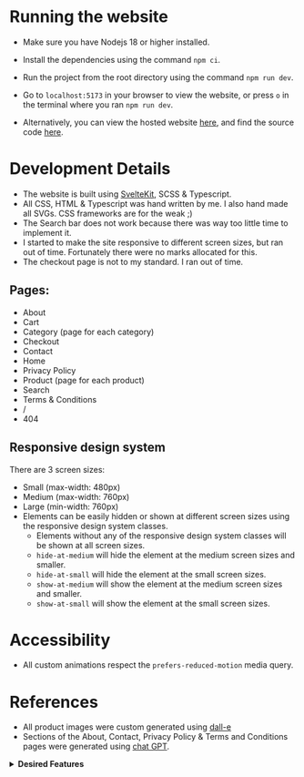 # Running the website
- Make sure you have Nodejs 18 or higher installed.
- Install the dependencies using the command `npm ci`.
- Run the project from the root directory using the command `npm run dev`.
- Go to `localhost:5173` in your browser to view the website, or press `o` in the terminal where you ran `npm run dev`.


- Alternatively, you can view the hosted website [here](https://mikhauct.github.io/furniture-store/home), and find the source code [here](https://github.com/MikhaUCT/furniture-store).

# Development Details
- The website is built using [SvelteKit](https://kit.svelte.dev/), SCSS & Typescript.
- All CSS, HTML & Typescript was hand written by me. I also hand made all SVGs. CSS frameworks are for the weak ;)
- The Search bar does not work because there was way too little time to implement it.
- I started to make the site responsive to different screen sizes, but ran out of time. Fortunately there were no marks allocated for this.
- The checkout page is not to my standard. I ran out of time.
## Pages:
- About
- Cart
- Category (page for each category)
- Checkout
- Contact
- Home
- Privacy Policy
- Product (page for each product)
- Search
- Terms & Conditions
- /
- 404
## Responsive design system
There are 3 screen sizes:
- Small (max-width: 480px)
- Medium (max-width: 760px)
- Large (min-width: 760px)
- Elements can be easily hidden or shown at different screen sizes using the responsive design system classes.
  - Elements without any of the responsive design system classes will be shown at all screen sizes.
  - `hide-at-medium` will hide the element at the medium screen sizes and smaller.
  - `hide-at-small` will hide the element at the small screen sizes.
  - `show-at-medium` will show the element at the medium screen sizes and smaller.
  - `show-at-small` will show the element at the small screen sizes.

# Accessibility
- All custom animations respect the `prefers-reduced-motion` media query.

# References
- All product images were custom generated using [dall-e](https://labs.openai.com/)
- Sections of the About, Contact, Privacy Policy & Terms and Conditions pages were generated using [chat GPT](https://chat.openai.com/chat).

<details>
<summary><strong>Desired Features<strong></summary>

- Responsive search bar
- Fancy credit card details input
- Related items on product pages
- More advanced category system with subcategories
- Comment filtering
</details>